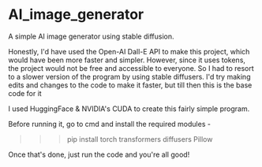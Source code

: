 # AI_image_generator
A simple AI image generator using stable diffusion.

Honestly, I'd have used the Open-AI Dall-E API to make this project, which would have been more faster and simpler. However, since it uses tokens, the project would not be free and accessible to everyone. So I had to resort to a slower version of the program by using stable diffusers. I'd try making edits and changes to the code to make it faster, but till then this is the base code for it

I used HuggingFace & NVIDIA's CUDA to create this fairly simple program.

Before running it, go to cmd and install the required modules -
>>> pip install torch transformers diffusers Pillow

Once that's done, just run the code and you're all good!

